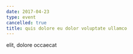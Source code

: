 ```yaml
---
date: 2017-04-23
type: event
cancelled: true
title: quis dolore eu dolor voluptate ullamco
---
```

elit, dolore occaecat